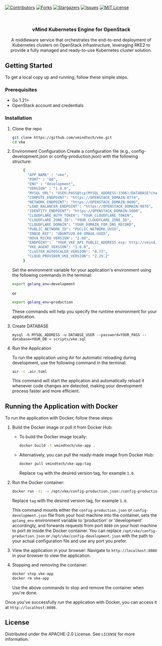 <a name="readme-top"></a>

[![Contributors][contributors-shield]][contributors-url]
[![Forks][forks-shield]][forks-url]
[![Stargazers][stars-shield]][stars-url]
[![Issues][issues-shield]][issues-url]
[![MIT License][license-shield]][license-url]



<!-- PROJECT LOGO -->
<br />
<div align="center">

  <h3 align="center">vMind Kubernetes Engine for OpenStack</h3>

  <p align="center">
     A middleware service that orchestrates the end-to-end deployment of Kubernetes clusters on OpenStack infrastructure, leveraging RKE2 to provide a fully managed and ready-to-use Kubernetes cluster solution.
    <br />
  </p>
</div>

## Getting Started

To get a local copy up and running, follow these simple steps.

### Prerequisites

- Go 1.21+
- OpenStack account and credentials

### Installation

1. Clone the repo
   ```sh
   git clone https://github.com/vmindtech/vke.git
   cd vke
   ```

2. Environment Configuration
    Create a configuration file (e.g., config-development.json or config-production.json) with the following structure:

   ```sh
        {
          "APP_NAME" : "vke",
          "PORT" : "80",
          "ENV" : "development",
          "VERSION" : "1.0.0",
          "MYSQL_URL": "USER:PASS@tcp(MYSQL_ADDRESS:3306)/DATABASE?charset=utf8&parseTime=true&loc=Europe%2FIstanbul",
          "COMPUTE_ENDPOINT": "https://OPENSTACK_DOMAIN:8774",
          "NETWORK_ENDPOINT": "https://OPENSTACK_DOMAIN:9696",
          "LOAD_BALANCER_ENDPOINT": "https://OPENSTACK_DOMAIN:9876",
          "IDENTITY_ENDPOINT": "https://OPENSTACK_DOMAIN:5000",
          "CLOUDFLARE_AUTH_TOKEN": "YOUR_CLOUDFLARE_TOKEN",
          "CLOUDFLARE_ZONE_ID": "YOUR_CLOUDFLARE_ZONE_ID",
          "CLOUDFLARE_DOMAIN": "YOUR_DOMAIN_FOR_DNS_RECORD",
          "PUBLIC_NETWORK_ID": "PUCLIC_NETWORK_UUID",
          "IMAGE_REF": "UBUNTU20.04-IMAGE-UUID",
          "NOVA_MICRO_VERSION": "2.88",
          "ENDPOINT":  "YOUR_VKE_API_PUBLIC_ADDRESS exp: http://vmind.com.tr/api/v1",
          "VKE_AGENT_VERSION": "1.0.0",
          "CLUSTER_AUTOSCALER_VERSION": "0.73",
          "CLOUD_PROVIDER_VKE_VERSION": "2.29.2"
        }
   ```
    Set the environment variable for your application's environment using the following commands in the terminal:

    ```sh
    export golang_env=development
    ```
    or 

    ```sh
    export golang_env=production
    ```
    These commands will help you specify the runtime environment for your application.
3. Create DATABASE

    ```
    mysql -h MYSQL_ADDRESS -u DATABSE_USER --password=YOUR_PASS --database=YOUR_DB < scripts/vke.sql 
    ```

4. Run the Application

    To run the application using Air for automatic reloading during development, use the following command in the terminal:

    ```sh
    air -c .air.toml
    ```

    This command will start the application and automatically reload it whenever code changes are detected, making your development process faster and more efficient.


## Running the Application with Docker

To run the application with Docker, follow these steps:

1. Build the Docker image or pull it from Docker Hub:
    - To build the Docker image locally:
        ```sh
        docker build -t vmindtech/vke-app .
        ```

    - Alternatively, you can pull the ready-made image from Docker Hub:
        ```sh
        docker pull vmindtech/vke-app:tag
        ```
        Replace `tag` with the desired version tag, for example `1.0`.

2. Run the Docker container:
    ```sh
    docker run -ti -v /opt/vke/config-production.json:/config-production.json -e golang_env='production' -p 8080:80 --name vke-app vmindtech/vke-app:tag
    ```
    Replace `tag` with the desired version tag, for example `1.0`.

    This command mounts either the `config-production.json` or `config-development.json` file from your host machine into the container, sets the `golang_env` environment variable to 'production' or 'development' accordingly, and forwards requests from port `8080` on your host machine to port `80` inside the Docker container. You can replace `/opt/vke/config-production.json` or `/opt/vke/config-development.json` with the path to your actual configuration file and use any port you prefer.

3. View the application in your browser:
    Navigate to `http://localhost:8080` in your browser to view the application.

4. Stopping and removing the container:
    ```sh
    docker stop vke-app
    docker rm vke-app
    ```

    Use the above commands to stop and remove the container when you're done.

Once you've successfully run the application with Docker, you can access it at `http://localhost:8080`.

<!-- LICENSE -->
## License

Distributed under the APACHE-2.0 License. See `LICENSE` for more information.


[contributors-shield]: https://img.shields.io/github/contributors/vmindtech/vke?style=for-the-badge
[contributors-url]: https://github.com/vmindtech/vke/graphs/contributors
[forks-shield]: https://img.shields.io/github/forks/vmindtech/vke?style=for-the-badge
[forks-url]: https://github.com/vmindtech/vke/network/members
[stars-shield]: https://img.shields.io/github/stars/vmindtech/vke?style=for-the-badge
[stars-url]: https://github.com/vmindtech/vke/stargazers
[issues-shield]: https://img.shields.io/github/issues/vmindtech/vke?style=for-the-badge
[issues-url]: https://github.com/vmindtech/vke/issues
[license-shield]: https://img.shields.io/github/license/vmindtech/vke?style=for-the-badge
[license-url]: https://github.com/vmindtech/vke/blob/main/LICENSE
